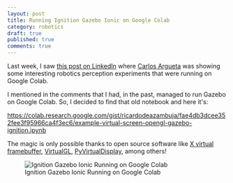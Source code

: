 ```yaml
---
layout: post
title: Running Ignition Gazebo Ionic on Google Colab
category: robotics
draft: true
published: true
comments: true
---
```


Last week, I saw [this post on LinkedIn](https://www.linkedin.com/posts/carlos-argueta_3d-robot-perception-ugcPost-7305742347311403008-qrAu/) where [Carlos Argueta](https://www.linkedin.com/in/carlos-argueta) was showing some interesting robotics perception experiments that were running on Google Colab.

I mentioned in the comments that I had, in the past, managed to run Gazebo on Google Colab. So, I decided to find that old notebook and here it's:

https://colab.research.google.com/gist/ricardodeazambuja/fae4db3dcee352fee3f95966ca4f3ec6/example-virtual-screen-opengl-gazebo-ignition.ipynb

The magic is only possible thanks to open source software like [X virtual framebuffer](https://github.com/cgoldberg/xvfbwrapper), [VirtualGL](https://virtualgl.org/), [PyVirtualDisplay](https://github.com/ponty/PyVirtualDisplay), among others!

<figure>
  <img src="{{ site.url }}/public/images/IgnitionGazeboIonicRunningOnGoogleColab.png?style=centerme" alt="Ignition Gazebo Ionic Running on Google Colab">
  <figcaption>Ignition Gazebo Ionic Running on Google Colab</figcaption>
</figure>